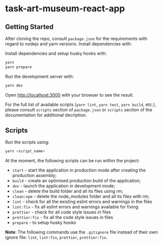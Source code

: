 # task-art-museum-react-app

## Getting Started

After cloning the repo, consult `package.json` for the requirements with regard to nodejs and yarn versions.
Install dependencies with:

Install dependencies and setup husky hooks with:

```bash
yarn
yarn prepare
```

Run the development server with:

```bash
yarn dev
```

Open [http://localhost:3000](http://localhost:3000) with your browser to see the result.

For the full list of available scripts (`yarn lint`, `yarn test`, `yarn build`, etc.), please consult `scripts` section of `package.json` or `scripts` section of the documentation for additional decription.

## Scripts

Run the scripts using:

```bash
yarn <script_name>
```

At the moment, the following scripts can be run within the project:

- `start` - start the application in production mode after creating the production assembly;
- `build` - create an optimised production build of the application;
- `dev` - launch the application in development mode;
- `clean` - delete the build folder and all its files using rm;
- `clean:npm` - delete the node_modules folder and all its files with rm;
- `lint` - check for all the existing eslint errors and warnings in the files
- `lint:fix` - fix all eslint errors and warnings available for fixing
- `prettier` - check for all code style issues in files
- `prettier:fix` - fix all the code style issues in files
- `prepare` - to setup husky hooks

**Note**: The following commands use the `.gitignore` file instead of their own ignore file: `lint`, `lint:fix`, `prettier`, `prettier:fix`.
